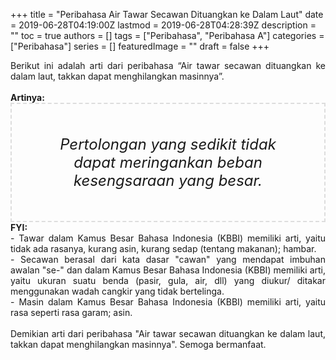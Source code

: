 +++
title = "Peribahasa Air Tawar Secawan Dituangkan ke Dalam Laut"
date = 2019-06-28T04:19:00Z
lastmod = 2019-06-28T04:28:39Z
description = ""
toc = true
authors = []
tags = ["Peribahasa", "Peribahasa A"]
categories = ["Peribahasa"]
series = []
featuredImage = ""
draft = false
+++

<div dir="ltr" style="text-align: left;" trbidi="on"><div style="text-align: justify;">Berikut ini adalah arti dari peribahasa “Air tawar secawan dituangkan ke dalam laut, takkan dapat menghilangkan masinnya”.</div><br /><div style="text-align: justify;"><b>Artinya:</b></div><div style="border: 2px dashed #ddd; font-size: 24px; height: auto; margin: 0 auto; padding: 50px; text-align: center; width: auto;"><i>Pertolongan yang sedikit tidak dapat meringankan beban kesengsaraan yang besar.</i></div><div style="text-align: justify;"><b>FYI:</b><br />- Tawar dalam Kamus Besar Bahasa Indonesia (KBBI) memiliki arti, yaitu tidak ada rasanya, kurang asin, kurang sedap (tentang makanan); hambar.<br />- Secawan berasal dari kata dasar "cawan" yang mendapat imbuhan awalan "se-" dan dalam Kamus Besar Bahasa Indonesia (KBBI) memiliki arti, yaitu ukuran suatu benda (pasir, gula, air, dll) yang diukur/ ditakar menggunakan wadah cangkir yang tidak bertelinga.<br />- Masin dalam Kamus Besar Bahasa Indonesia (KBBI) memiliki arti, yaitu rasa seperti rasa garam; asin.<br /><br /></div><div style="text-align: justify;">Demikian arti dari peribahasa "Air tawar secawan dituangkan ke dalam laut, takkan dapat menghilangkan masinnya". Semoga bermanfaat.</div></div>
